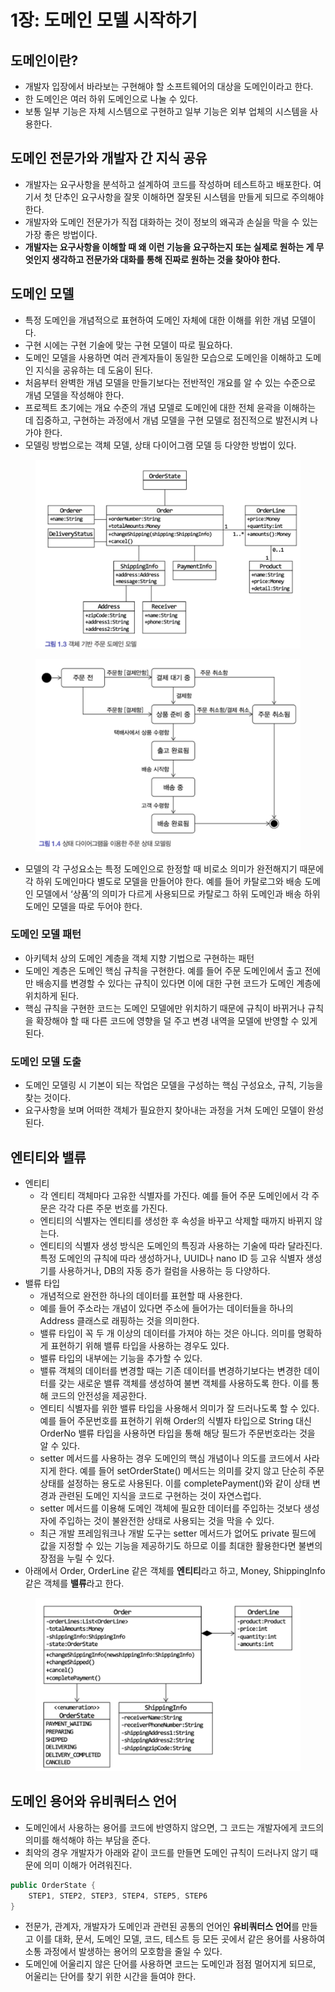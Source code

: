# 1장: 도메인 모델 시작하기

## 도메인이란?

* 개발자 입장에서 바라보는 구현해야 할 소프트웨어의 대상을 도메인이라고 한다.
* 한 도메인은 여러 하위 도메인으로 나눌 수 있다.
* 보통 일부 기능은 자체 시스템으로 구현하고 일부 기능은 외부 업체의 시스템을 사용한다.

## 도메인 전문가와 개발자 간 지식 공유

* 개발자는 요구사항을 분석하고 설계하여 코드를 작성하며 테스트하고 배포한다. 여기서 첫 단추인 요구사항을 잘못 이해하면 잘못된 시스템을 만들게 되므로 주의해야 한다.
* 개발자와 도메인 전문가가 직접 대화하는 것이 정보의 왜곡과 손실을 막을 수 있는 가장 좋은 방법이다.
* **개발자는 요구사항을 이해할 때 왜 이런 기능을 요구하는지 또는 실제로 원하는 게 무엇인지 생각하고 전문가와 대화를 통해 진짜로 원하는 것을 찾아야 한다.**

## 도메인 모델

* 특정 도메인을 개념적으로 표현하여 도메인 자체에 대한 이해를 위한 개념 모델이다.
* 구현 시에는 구현 기술에 맞는 구현 모델이 따로 필요하다.
* 도메인 모델을 사용하면 여러 관계자들이 동일한 모습으로 도메인을 이해하고 도메인 지식을 공유하는 데 도움이 된다.
* 처음부터 완벽한 개념 모델을 만들기보다는 전반적인 개요를 알 수 있는 수준으로 개념 모델을 작성해야 한다.
* 프로젝트 초기에는 개요 수준의 개념 모델로 도메인에 대한 전체 윤곽을 이해하는 데 집중하고, 구현하는 과정에서 개념 모델을 구현 모델로 점진적으로 발전시켜 나가야 한다.
* 모델링 방법으로는 객체 모델, 상태 다이어그램 모델 등 다양한 방법이 있다.

<figure><img src="../../.gitbook/assets/image (192).png" alt=""><figcaption></figcaption></figure>

<figure><img src="../../.gitbook/assets/image (190).png" alt=""><figcaption></figcaption></figure>

* 모델의 각 구성요소는 특정 도메인으로 한정할 때 비로소 의미가 완전해지기 때문에 각 하위 도메인마다 별도로 모델을 만들어야 한다. 예를 들어 카탈로그와 배송 도메인 모델에서 ‘상품’의 의미가 다르게 사용되므로 카탈로그 하위 도메인과 배송 하위 도메인 모델을 따로 두어야 한다.

### 도메인 모델 패턴

* 아키텍처 상의 도메인 계층을 객체 지향 기법으로 구현하는 패턴
* 도메인 계층은 도메인 핵심 규칙을 구현한다. 예를 들어 주문 도메인에서 출고 전에만 배송지를 변경할 수 있다는 규칙이 있다면 이에 대한 구현 코드가 도메인 계층에 위치하게 된다.
* 핵심 규칙을 구현한 코드는 도메인 모델에만 위치하기 때문에 규칙이 바뀌거나 규칙을 확장해야 할 때 다른 코드에 영향을 덜 주고 변경 내역을 모델에 반영할 수 있게 된다.

### 도메인 모델 도출

* 도메인 모델링 시 기본이 되는 작업은 모델을 구성하는 핵심 구성요소, 규칙, 기능을 찾는 것이다.
* 요구사항을 보며 어떠한 객체가 필요한지 찾아내는 과정을 거쳐 도메인 모델이 완성된다.

## 엔티티와 밸류

* 엔티티
  * 각 엔티티 객체마다 고유한 식별자를 가진다. 예를 들어 주문 도메인에서 각 주문은 각각 다른 주문 번호를 가진다.
  * 엔티티의 식별자는 엔티티를 생성한 후 속성을 바꾸고 삭제할 때까지 바뀌지 않는다.
  * 엔티티의 식별자 생성 방식은 도메인의 특징과 사용하는 기술에 따라 달라진다. 특정 도메인의 규칙에 따라 생성하거나, UUID나 nano ID 등 고유 식별자 생성기를 사용하거나, DB의 자동 증가 컬럼을 사용하는 등 다양하다.
* 밸류 타입
  * 개념적으로 완전한 하나의 데이터를 표현할 때 사용한다.
  * 예를 들어 주소라는 개념이 있다면 주소에 들어가는 데이터들을 하나의 Address 클래스로 래핑하는 것을 의미한다.
  * 밸류 타입이 꼭 두 개 이상의 데이터를 가져야 하는 것은 아니다. 의미를 명확하게 표현하기 위해 밸류 타입을 사용하는 경우도 있다.
  * 밸류 타입의 내부에는 기능을 추가할 수 있다.
  * 밸류 객체의 데이터를 변경할 때는 기존 데이터를 변경하기보다는 변경한 데이터를 갖는 새로운 밸류 객체를 생성하여 불변 객체를 사용하도록 한다. 이를 통해 코드의 안전성을 제공한다.
  * 엔티티 식별자를 위한 밸류 타입을 사용해서 의미가 잘 드러나도록 할 수 있다. 예를 들어 주문번호를 표현하기 위해 Order의 식별자 타입으로 String 대신 OrderNo 밸류 타입을 사용하면 타입을 통해 해당 필드가 주문번호라는 것을 알 수 있다.
  * setter 메서드를 사용하는 경우 도메인의 핵심 개념이나 의도를 코드에서 사라지게 한다. 예를 들어 setOrderState() 메서드는 의미를 갖지 않고 단순히 주문 상태를 설정하는 용도로 사용된다. 이를 completePayment()와 같이 상태 변경과 관련된 도메인 지식을 코드로 구현하는 것이 자연스럽다.
  * setter 메서드를 이용해 도메인 객체에 필요한 데이터를 주입하는 것보다 생성자에 주입하는 것이 불완전한 상태로 사용되는 것을 막을 수 있다.
  * 최근 개발 프레임워크나 개발 도구는 setter 메서드가 없어도 private 필드에 값을 지정할 수 있는 기능을 제공하기도 하므로 이를 최대한 활용한다면 불변의 장점을 누릴 수 있다.
* 아래에서 Order, OrderLine 같은 객체를 **엔티티**라고 하고, Money, ShippingInfo 같은 객체를 **밸류**라고 한다.

<figure><img src="../../.gitbook/assets/image (193).png" alt="" width="563"><figcaption></figcaption></figure>

## 도메인 용어와 유비쿼터스 언어

* 도메인에서 사용하는 용어를 코드에 반영하지 않으면, 그 코드는 개발자에게 코드의 의미를 해석해야 하는 부담을 준다.
* 최악의 경우 개발자가 아래와 같이 코드를 만들면 도메인 규칙이 드러나지 않기 때문에 의미 이해가 어려워진다.

```java
public OrderState {
	STEP1, STEP2, STEP3, STEP4, STEP5, STEP6
}
```

* 전문가, 관계자, 개발자가 도메인과 관련된 공통의 언어인 **유비쿼터스 언어**를 만들고 이를 대화, 문서, 도메인 모델, 코드, 테스트 등 모든 곳에서 같은 용어를 사용하여 소통 과정에서 발생하는 용어의 모호함을 줄일 수 있다.
* 도메인에 어울리지 않은 단어를 사용하면 코드는 도메인과 점점 멀어지게 되므로, 어울리는 단어를 찾기 위한 시간을 들여야 한다.
